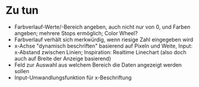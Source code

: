 # Zu tun
- Farbverlauf-Werte/-Bereich angeben, auch nicht nur von 0, und Farben angeben; mehrere Stops ermöglich; Color Wheel?
- Farbverlauf verhält sich merkwürdig, wenn riesige Zahl eingegeben wird
- x-Achse "dynamisch beschriften" basierend auf Pixeln und Weite, Input: x-Abstand zwischen Linien; Inspiration: Realtime Linechart (also doch auch auf Breite der Anzeige basierend)
- Feld zur Auswahl aus welchem Bereich die Daten angezeigt werden sollen
- Input-Umwandlungsfunktion für x-Beschriftung